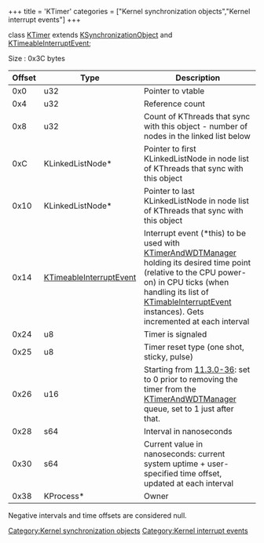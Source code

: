+++
title = 'KTimer'
categories = ["Kernel synchronization objects","Kernel interrupt events"]
+++

class [KTimer](KTimer "wikilink") extends
[KSynchronizationObject](KSynchronizationObject "wikilink") and
[KTimeableInterruptEvent](KTimeableInterruptEvent "wikilink");

Size : 0x3C bytes

| Offset | Type                                                          | Description                                                                                                                                                                                                                                                                                                    |
|--------|---------------------------------------------------------------|----------------------------------------------------------------------------------------------------------------------------------------------------------------------------------------------------------------------------------------------------------------------------------------------------------------|
| 0x0    | u32                                                           | Pointer to vtable                                                                                                                                                                                                                                                                                              |
| 0x4    | u32                                                           | Reference count                                                                                                                                                                                                                                                                                                |
| 0x8    | u32                                                           | Count of KThreads that sync with this object - number of nodes in the linked list below                                                                                                                                                                                                                        |
| 0xC    | KLinkedListNode\*                                             | Pointer to first KLinkedListNode in node list of KThreads that sync with this object                                                                                                                                                                                                                           |
| 0x10   | KLinkedListNode\*                                             | Pointer to last KLinkedListNode in node list of KThreads that sync with this object                                                                                                                                                                                                                            |
| 0x14   | [KTimeableInterruptEvent](KTimeableInterruptEvent "wikilink") | Interrupt event (\*this) to be used with [KTimerAndWDTManager](KTimerAndWDTManager "wikilink") holding its desired time point (relative to the CPU power-on) in CPU ticks (when handling its list of [KTimableInterruptEvent](KTimableInterruptEvent "wikilink") instances). Gets incremented at each interval |
| 0x24   | u8                                                            | Timer is signaled                                                                                                                                                                                                                                                                                              |
| 0x25   | u8                                                            | Timer reset type (one shot, sticky, pulse)                                                                                                                                                                                                                                                                     |
| 0x26   | u16                                                           | Starting from [11.3.0-36](11.3.0-36 "wikilink"): set to 0 prior to removing the timer from the [KTimerAndWDTManager](KTimerAndWDTManager "wikilink") queue, set to 1 just after that.                                                                                                                          |
| 0x28   | s64                                                           | Interval in nanoseconds                                                                                                                                                                                                                                                                                        |
| 0x30   | s64                                                           | Current value in nanoseconds: current system uptime + user-specified time offset, updated at each interval                                                                                                                                                                                                     |
| 0x38   | KProcess\*                                                    | Owner                                                                                                                                                                                                                                                                                                          |

Negative intervals and time offsets are considered null.

[Category:Kernel synchronization
objects](Category:Kernel_synchronization_objects "wikilink")
[Category:Kernel interrupt
events](Category:Kernel_interrupt_events "wikilink")
